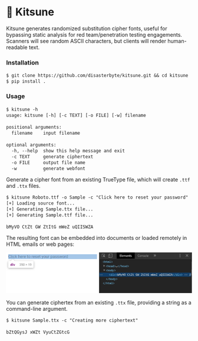 # 🦊 Kitsune

Kitsune generates randomized substitution cipher fonts, useful for bypassing static analysis for red team/penetration testing engagements. Scanners will see random ASCII characters, but clients will render human-readable text.

### Installation

```console
$ git clone https://github.com/disasterbyte/kitsune.git && cd kitsune
$ pip install .
```

### Usage

```console
$ kitsune -h
usage: kitsune [-h] [-c TEXT] [-o FILE] [-w] filename

positional arguments:
  filename    input filename

optional arguments:
  -h, --help  show this help message and exit
  -c TEXT     generate ciphertext
  -o FILE     output file name
  -w          generate webfont
```

Generate a cipher font from an existing TrueType file, which will create `.ttf` and `.ttx` files. 

```console
$ kitsune Roboto.ttf -o Sample -c "Click here to reset your password"
[+] Loading source font...
[+] Generating Sample.ttx file...
[+] Generating Sample.ttf file...

bMyVO CtZt GW ZtItG mWeZ uQIISWZA
```

The resulting font can be embedded into documents or loaded remotely in HTML emails or web pages:

![seeing is believing](example.png)


You can generate ciphertex from an existing `.ttx` file, providing a string as a command-line argument.

```console
$ kitsune Sample.ttx -c "Creating more ciphertext"

bZtQGysJ xWZt VyuCtZGtcG
```
